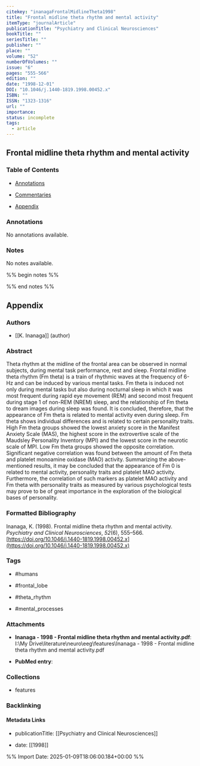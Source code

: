 ```yaml
---
citekey: "inanagaFrontalMidlineTheta1998"
title: "Frontal midline theta rhythm and mental activity"
itemType: "journalArticle"
publicationTitle: "Psychiatry and Clinical Neurosciences"
bookTitle: ""
seriesTitle: ""
publisher: ""
place: ""
volume: "52"
numberOfVolumes: ""
issue: "6"
pages: "555-566"
edition: ""
date: "1998-12-01"
DOI: "10.1046/j.1440-1819.1998.00452.x"
ISBN: ""
ISSN: "1323-1316"
url: ""
importance: 
status: incomplete
tags:
  - article
---
```


## Frontal midline theta rhythm and mental activity

### Table of Contents

- [Annotations](#annotations)

+ [Commentaries](#commentaries)

- [Appendix](#appendix)

### Annotations


No annotations available.


### Notes


No notes available.


%% begin notes %%

<!-- Write your personal notes here -->

%% end notes %%

## Appendix

### Authors


- [[K. Inanaga]] (author)



### Abstract

Theta rhythm at the midline of the frontal area can be observed in normal subjects, during mental task performance, rest and sleep. Frontal midline theta rhythm (Fm theta) is a train of rhythmic waves at the frequency of 6- Hz and can be induced by various mental tasks. Fm theta is induced not only during mental tasks but also during nocturnal sleep in which it was most frequent during rapid eye movement (REM) and second most frequent during stage 1 of non-REM (NREM) sleep, and the relationship of Fm theta to dream images during sleep was found. It is concluded, therefore, that the appearance of Fm theta is related to mental activity even during sleep. Fm theta shows individual differences and is related to certain personality traits. High Fm theta groups showed the lowest anxiety score in the Manifest Anxiety Scale (MAS), the highest score in the extrovertive scale of the Maudsley Personality Inventory (MPI) and the lowest score in the neurotic scale of MPI. Low Fm theta groups showed the opposite correlation. Significant negative correlation was found between the amount of Fm theta and platelet monoamine oxidase (MAO) activity. Summarizing the above-mentioned results, it may be concluded that the appearance of Fm 0 is related to mental activity, personality traits and platelet MAO activity. Furthermore, the correlation of such markers as platelet MAO activity and Fm theta with personality traits as measured by various psychological tests may prove to be of great importance in the exploration of the biological bases of personality.


### Formatted Bibliography

Inanaga, K. (1998). Frontal midline theta rhythm and mental activity. _Psychiatry and Clinical Neurosciences_, _52_(6), 555–566. [https://doi.org/10.1046/j.1440-1819.1998.00452.x](https://doi.org/10.1046/j.1440-1819.1998.00452.x)


### Tags


- #humans

- #frontal_lobe

- #theta_rhythm

- #mental_processes




### Attachments


- **Inanaga - 1998 - Frontal midline theta rhythm and mental activity.pdf**: I:\My Drive\literature\neuro\eeg\features\Inanaga - 1998 - Frontal midline theta rhythm and mental activity.pdf

- **PubMed entry**: 




### Collections


- features





### Backlinking


#### Metadata Links


- publicationTitle: [[Psychiatry and Clinical Neurosciences]]




- date: [[1998]]





<!-- Any additional notes or comments -->


%% Import Date: 2025-01-09T18:06:00.184+00:00 %%
